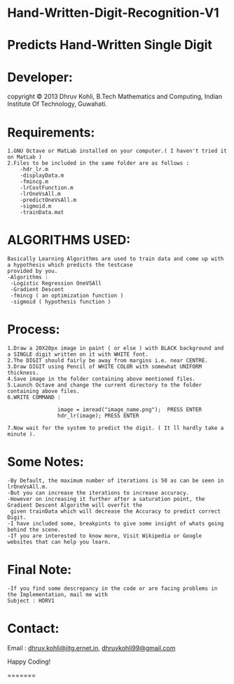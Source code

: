 Hand-Written-Digit-Recognition-V1
=================================

Predicts Hand-Written Single Digit
==================================

Developer:
==========
copyright © 2013 Dhruv Kohli,
                 B.Tech Mathematics and Computing,
                 Indian Institute Of Technology, Guwahati.

Requirements:
=============
    1.GNU Octave or MatLab installed on your computer.( I haven't tried it on MatLab )
    2.Files to be included in the same folder are as follows :
        -hdr_lr.m
        -displayData.m
        -fmincg.m
        -lrCostFunction.m
        -lrOneVsAll.m
        -predictOneVsAll.m
        -sigmoid.m
        -trainData.mat

ALGORITHMS USED:
================
    Basically Learning Algorithms are used to train data and come up with a hypothesis which predicts the testcase 
    provided by you.
    -Algorithms :
     -Logistic Regression OneVSAll
     -Gradient Descent
     -fmincg ( an optimization function )
     -sigmoid ( hypothesis function )

Process:
========
    1.Draw a 20X20px image in paint ( or else ) with BLACK background and a SINGLE digit written on it with WHITE font.
    2.The DIGIT should fairly be away from margins i.e. near CENTRE.
    3.Draw DIGIT using Pencil of WHITE COLOR with somewhat UNIFORM thickness.
    4.Save image in the folder containing above mentioned files.
    5.Launch Octave and change the current directory to the folder containing above files.
    6.WRITE COMMAND : 
                 
                    image = imread("image_name.png");  PRESS ENTER
                    hdr_lr(image); PRESS ENTER 
                    
    7.Now wait for the system to predict the digit. ( It ll hardly take a minute ).
    
Some Notes:
===========
    -By Default, the maximum number of iterations is 50 as can be seen in lrOneVsAll.m. 
    -But you can increase the iterations to increase accuracy.
    -However on increasing it further after a saturation point, the Gradient Descent Algorithm will overfit the 
     given trainData which will decrease the Accuracy to predict correct Digit.
    -I have included some, breakpints to give some insight of whats going behind the scene.
    -If you are interested to know more, Visit Wikipedia or Google websites that can help you learn.
    
Final Note:
===========
    -If you find some descrepancy in the code or are facing problems in the Implementation, mail me with 
    Subject : HDRV1
    
Contact:
========
Email : dhruv.kohli@iitg.ernet.in, dhruvkohli99@gmail.com

Happy Coding!

=======
                    
